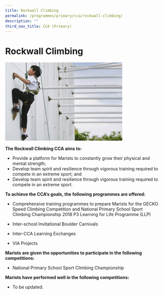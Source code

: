 ```yaml
---
title: Rockwall Climbing
permalink: /programmes/primary/cca/rockwall-climbing/
description: ""
third_nav_title: CCA (Primary)
---
```

# Rockwall Climbing

<img src="/images/CCA/Primary/Sports%20Climbing_D1R0816.jpg"  
     style="width:75%">


**The Rockwall Climbing CCA aims to:**

*   Provide a platform for Marists to constantly grow their physical and mental strength;
*   Develop team spirit and resilience through vigorous training required to compete in an extreme sport; and
*   Develop team spirit and resilience through vigorous training required to compete in an extreme sport.

  

**To achieve the CCA’s goals, the following programmes are offered:** 

*   Comprehensive training programmes to prepare Marists for the GECKO Speed Climbing Competition and National Primary School Sport Climbing Championship 2018 P3 Learning for Life Programme (LLP)  
    
*   Inter-school Invitational Boulder Carnivals  
    
*   Inter-CCA Learning Exchanges
*   VIA Projects

  

**Marists are given the opportunities to participate in the following competitions:** 

*   National Primary School Sport Climbing Championship

  

**Marists have performed well in the following competitions:**

*   To be updated.